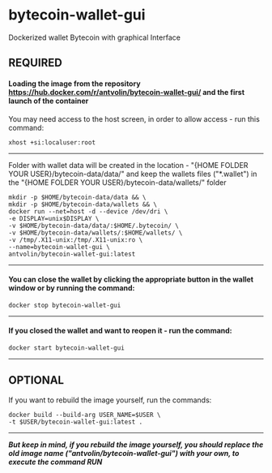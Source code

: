 # bytecoin-wallet-gui
Dockerized wallet Bytecoin with graphical Interface

## REQUIRED

#### Loading the image from the repository <https://hub.docker.com/r/antvolin/bytecoin-wallet-gui/> and the first launch of the container
You may need access to the host screen, in order to allow access - run this command:
  
    xhost +si:localuser:root
***
Folder with wallet data will be created in the location - "{HOME FOLDER YOUR USER}/bytecoin-data/data/" and keep the wallets files ("*.wallet") in the "{HOME FOLDER YOUR USER}/bytecoin-data/wallets/" folder
  
    mkdir -p $HOME/bytecoin-data/data && \
    mkdir -p $HOME/bytecoin-data/wallets && \
    docker run --net=host -d --device /dev/dri \
    -e DISPLAY=unix$DISPLAY \
    -v $HOME/bytecoin-data/data/:$HOME/.bytecoin/ \
    -v $HOME/bytecoin-data/wallets/:$HOME/wallets/ \
    -v /tmp/.X11-unix:/tmp/.X11-unix:ro \
    --name=bytecoin-wallet-gui \
    antvolin/bytecoin-wallet-gui:latest
***
#### You can close the wallet by clicking the appropriate button in the wallet window or by running the command:
    docker stop bytecoin-wallet-gui
***
#### If you closed the wallet and want to reopen it - run the command:
    docker start bytecoin-wallet-gui
***
## OPTIONAL
If you want to rebuild the image yourself, run the commands:
  
    docker build --build-arg USER_NAME=$USER \
    -t $USER/bytecoin-wallet-gui:latest .
***
***But keep in mind, if you rebuild the image yourself, you should replace the old image name ("antvolin/bytecoin-wallet-gui") with your own, to execute the command RUN***

